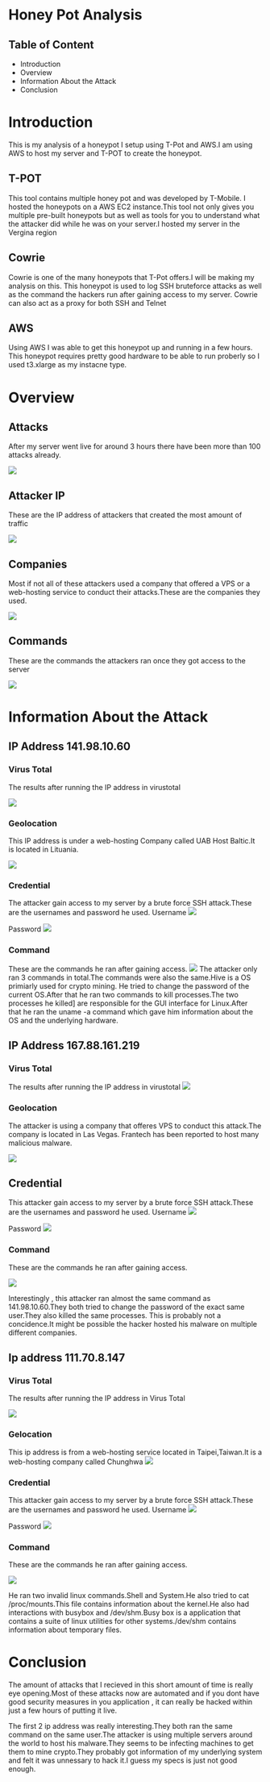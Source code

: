 # Honey Pot Analysis

## Table of Content
- Introduction
- Overview
- Information About the Attack
- Conclusion 


# Introduction
This is my analysis of a honeypot I setup using T-Pot and AWS.I am using AWS to host my server
and T-POT to create the honeypot.

## T-POT 
This tool contains multiple honey pot and was developed by T-Mobile.
I hosted the honeypots on a AWS EC2 instance.This tool not only gives you multiple pre-built honeypots but as 
well as tools for you to understand what the attacker did while he was on your server.I hosted my server 
in the Vergina region

## Cowrie
Cowrie is one of the many honeypots that T-Pot offers.I will be making my analysis on this.
This honeypot is used to log SSH bruteforce attacks as well as the command the hackers run after gaining access to my server.
Cowrie can also act as a proxy for both SSH and Telnet


## AWS 
Using AWS I was able to get this honeypot up and running in a few hours. This honeypot requires pretty good hardware to
be able to run proberly so I used t3.xlarge as my instacne type.

# Overview

## Attacks
After my server went live for around 3 hours there have been more than 100 attacks already.

![](Screenshot_2021-10-21_12-43-22.png)

## Attacker IP
These are the IP address of attackers that created the most amount of traffic

![](ip_addr.png)

## Companies
Most if not all of these attackers used a company that offered a VPS or a web-hosting service to conduct their
attacks.These are the companies they used.

![](Screenshot_2021-10-21_12-45-00.png)

## Commands
These are the commands the attackers ran once they got access to the server

![](command.png)

# Information About the Attack

## IP Address 141.98.10.60
### Virus Total
The results after running the IP address in virustotal

![](141scan.png)

### Geolocation
This IP address is under a web-hosting Company called UAB Host Baltic.It is located in Lituania.

![](lithuania.png)

### Credential
The attacker gain access to my server by a brute force SSH attack.These are the usernames and password he used.
Username
![](141user.png)

Password
![](141pass.png)

### Command
These are the commands he ran after gaining access.
![](141commands.png)
The attacker only ran 3 commands in total.The commands were also the same.Hive is a OS primiarly used for crypto mining.
He tried to change the password of the current OS.After that he ran two commands to kill processes.The two processes he killed]
are responsible for the GUI interface for Linux.After that he ran the uname -a command which gave him information about the 
OS and the underlying hardware.


## IP Address 167.88.161.219
### Virus Total
The results after running the IP address in virustotal 
![](167scan.png)



### Geolocation
The attacker is using a company that offeres VPS to conduct this attack.The company is located in Las Vegas.
Frantech has been reported to host many malicious malware.

![](frantech.png)


## Credential
This attacker gain access to my server by a brute force SSH attack.These are the usernames and password he used.
Username
![](167user.png)


Password
![](167pass.png)

### Command
These are the commands he ran after gaining access.

![](167command.png)

Interestingly , this attacker ran almost the same command as 141.98.10.60.They both tried to change the password
of the exact same user.They also killed the same processes.
This is probably not a concidence.It might be possible the hacker hosted his malware on multiple different
companies.


## Ip address 111.70.8.147
### Virus Total
The results after running the IP address in Virus Total

![](111scan.png)

### Gelocation
This ip address is from a web-hosting service located in Taipei,Taiwan.It is a web-hosting company called
Chunghwa
![](111info.png)


### Credential 
This attacker gain access to my server by a brute force SSH attack.These are the usernames and password he used.
Username
![](111user.png)


Password
![](111pass.png)

### Command
These are the commands he ran after gaining access.

![](111command.png)

He ran two invalid linux commands.Shell and System.He also tried to cat /proc/mounts.This file contains information 
about the kernel.He also had interactions with busybox and /dev/shm.Busy box is a application that contains a 
suite of linux utilities for other systems./dev/shm contains information about temporary files.


# Conclusion 

The amount of attacks that I recieved in this short amount of time is really eye opening.Most of these
attacks now are automated and if you dont have good security measures in you application , it can really 
be hacked within just a few hours of putting it live.

The first 2 ip address was really interesting.They both ran the same command on the same user.The attacker is
using multiple servers around the world to host his malware.They seems to be infecting machines to get them to
mine crypto.They probably got information of my underlying system and felt it was unnessary to hack it.I guess
my specs is just not good enough.









